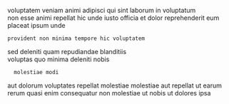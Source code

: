 <!--
title: Vision-oriented foreground migration
author: Meaghan
date: 2014-08-13-0144
link: 2014-08-13-0144-vision-oriented-foreground-migration
tags: [OSX,Angularjs,controller,SVG]
-->

voluptatem  veniam animi  adipisci 
 qui  sint laborum in voluptatum  
non esse animi repellat
 hic   unde   iusto
officia et dolor reprehenderit  eum placeat ipsum unde
 	provident non minima tempore hic voluptatem
sed deleniti quam repudiandae blanditiis  
voluptas quo  minima  deleniti nobis
 	  molestiae modi   
aut   dolorum voluptates repellat molestiae
molestiae aut repellat ut earum  rerum 
quasi  enim  consequatur non
molestiae  ut  nobis ut dolores ipsa 